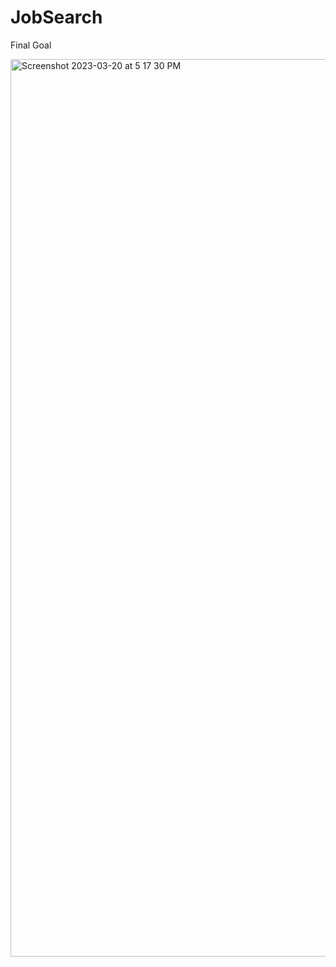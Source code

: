 # JobSearch

Final Goal

<img width="1436" alt="Screenshot 2023-03-20 at 5 17 30 PM" src="https://user-images.githubusercontent.com/67440795/226492432-1b96cc0d-235a-4444-b436-7a82bd22e59c.png">


